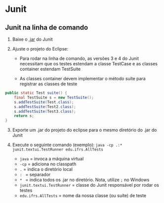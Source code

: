 # Junit

## Junit na linha de comando

1. Baixe o [.jar](https://github.com/junit-team/junit4/wiki/download-and-install) do Junit

1. Ajuste o projeto do Eclipse:
   - Para rodar na linha de comando, as versões 3 e 4 do Junit necessitam que os testes estendam a classe TestCase e as classes container estendam TestSuite
  
   - As classes container devem implementar o método suíte para registrar as classes de teste

```java
public static Test suite() {
    final TestSuite s = new TestSuite();
    s.addTestSuite(Test.class);
    s.addTestSuite(Test2.class);
    s.addTestSuite(Test3.class);
    return s;
}
```

3. Exporte um .jar do projeto do eclipse para o mesmo diretório do .jar do Junit

3. Execute o seguinte comando (exemplo): `java -cp .:* junit.textui.TestRunner edu.ifrs.AllTests`
   - `java` = invoca a máquina virtual
   - `-cp` = adiciona no classpath
   - `.` = indica o diretório local
   - `: ` = separador
   - `* ` = indica todos os .jar no diretório. Nota, utilize `;` no Windows
   - `junit.textui.TestRunner` = classe do Junit responsável por rodar os testes
   - `edu.ifrs.AllTests` = nome da nossa classe (ou suíte) de teste